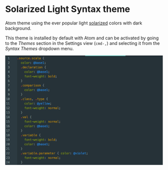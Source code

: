 # Solarized Light Syntax theme

Atom theme using the ever popular light [solarized] colors with dark background.

This theme is installed by default with Atom and can be activated by going to
the _Themes_ section in the Settings view (`cmd-,`) and selecting it from the
_Syntax Themes_ dropdown menu.

![](https://github.com/AJIh/solarized-light-dark-syntax/blob/master/preview.png)

[solarized]: http://ethanschoonover.com/solarized
